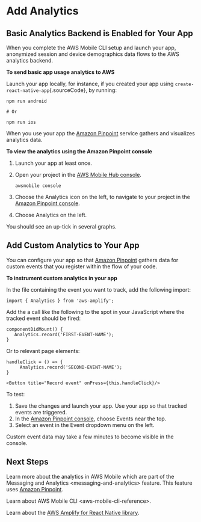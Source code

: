 Add Analytics
=============

Basic Analytics Backend is Enabled for Your App
-----------------------------------------------

When you complete the AWS Mobile CLI setup and launch your app,
anonymized session and device demographics data flows to the AWS
analytics backend.

**To send basic app usage analytics to AWS**

Launch your app locally, for instance, if you created your app using
`create-react-native-app`{.sourceCode}, by running:

``` {.sourceCode .bash}
npm run android

# Or

npm run ios
```

When you use your app the [Amazon
Pinpoint](http://docs.aws.amazon.com/pinpoint/latest/developerguide/)
service gathers and visualizes analytics data.

**To view the analytics using the Amazon Pinpoint console**

1.  Launch your app at least once.
2.  Open your project in the [AWS Mobile Hub
    console](https://console.aws.amazon.com/mobilehub/).

    ``` {.sourceCode .bash}
    awsmobile console
    ```

3.  Choose the Analytics icon on the left, to navigate to your project
    in the [Amazon Pinpoint
    console](https://console.aws.amazon.com/pinpoint/).
4.  Choose Analytics on the left.

You should see an up-tick in several graphs.

Add Custom Analytics to Your App
--------------------------------

You can configure your app so that [Amazon
Pinpoint](http://docs.aws.amazon.com/pinpoint/latest/developerguide/)
gathers data for custom events that you register within the flow of your
code.

**To instrument custom analytics in your app**

In the file containing the event you want to track, add the following
import:

``` {.sourceCode .java}
import { Analytics } from 'aws-amplify';
```

Add the a call like the following to the spot in your JavaScript where
the tracked event should be fired:

``` {.sourceCode .javascript}
componentDidMount() {
   Analytics.record('FIRST-EVENT-NAME');
}
```

Or to relevant page elements:

``` {.sourceCode .html}
handleClick = () => {
     Analytics.record('SECOND-EVENT-NAME');
}

<Button title="Record event" onPress={this.handleClick}/>
```

To test:

1.  Save the changes and launch your app. Use your app so that tracked
    events are triggered.
2.  In the [Amazon Pinpoint
    console](https://console.aws.amazon.com/pinpoint/), choose Events
    near the top.
3.  Select an event in the Event dropdown menu on the left.

Custom event data may take a few minutes to become visible in the
console.

Next Steps
----------

Learn more about the analytics in AWS Mobile which are part of the
Messaging and Analytics &lt;messaging-and-analytics&gt; feature. This
feature uses [Amazon
Pinpoint](http://docs.aws.amazon.com/pinpoint/latest/developerguide/welcome.html).

Learn about AWS Mobile CLI &lt;aws-mobile-cli-reference&gt;.

Learn about the [AWS Amplify for React Native
library](https://aws.github.io/aws-amplify).
